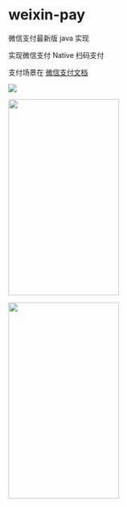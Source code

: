 # weixin-pay
微信支付最新版 java 实现

实现微信支付 Native 扫码支付

支付场景在 [微信支付文档](http://pay.weixin.qq.com/wiki/doc/api/index.php?chapter=6_1)
<p>
				<img src="http://pay.weixin.qq.com/wiki/doc/api/img/chapter6_1_1.png">
</p>
<p>				
				<img src="http://pay.weixin.qq.com/wiki/doc/api//img/chapter6_1_2.jpg" width="220" height="390">
</p>
<p>				
				<img src="http://pay.weixin.qq.com/wiki/doc/api//img/chapter6_1_3.jpg" width="220" height="390">&nbsp;			</p>

